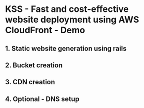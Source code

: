 # KSS - Fast and cost-effective website deployment using AWS CloudFront - Demo

## 1. Static website generation using rails

## 2. Bucket creation

## 3. CDN creation

## 4. Optional - DNS setup